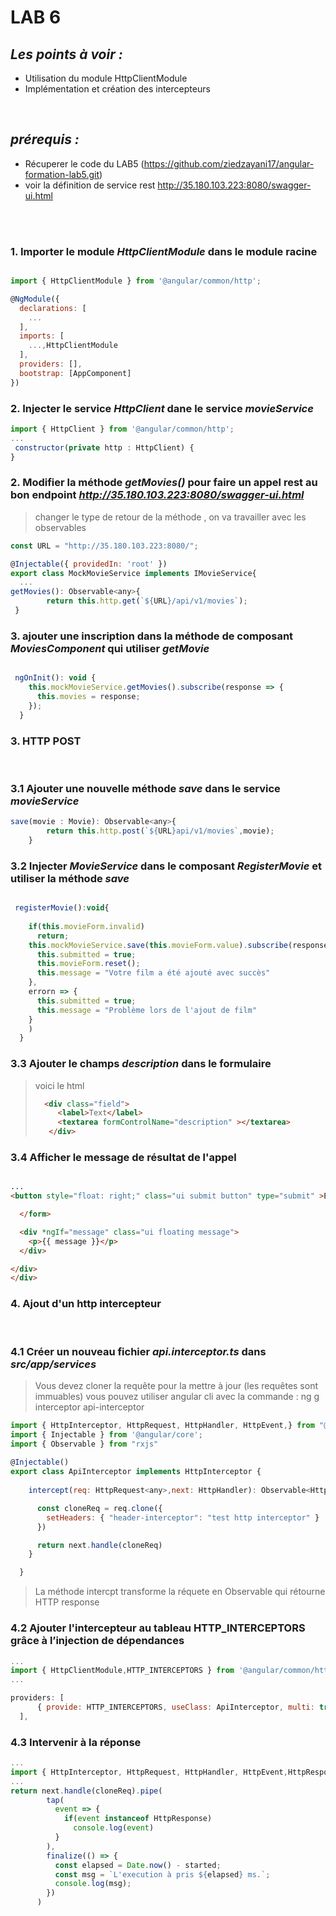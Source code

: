 # LAB 6
## _Les points à voir :_

- Utilisation du module HttpClientModule
- Implémentation et création des intercepteurs

<br/>

## _prérequis :_

- Récuperer le code du LAB5 (https://github.com/ziedzayani17/angular-formation-lab5.git)
- voir la définition de service rest http://35.180.103.223:8080/swagger-ui.html

<br/>
<br/>

### 1. Importer le module *HttpClientModule* dans le module racine

```js

import { HttpClientModule } from '@angular/common/http';

@NgModule({
  declarations: [
    ...
  ],
  imports: [
    ...,HttpClientModule
  ],
  providers: [],
  bootstrap: [AppComponent]
})
```


### 2. Injecter le service *HttpClient* dane le service *movieService*

```js
import { HttpClient } from '@angular/common/http';
...
 constructor(private http : HttpClient) { 
}
```

### 2. Modifier la méthode *getMovies()* pour faire un appel rest au bon endpoint *http://35.180.103.223:8080/swagger-ui.html*

> changer le type de retour de la méthode , on va travailler avec les observables
>
```js
const URL = "http://35.180.103.223:8080/";

@Injectable({ providedIn: 'root' })
export class MockMovieService implements IMovieService{
  ...
getMovies(): Observable<any>{
        return this.http.get(`${URL}/api/v1/movies`);
 }

```

### 3. ajouter une inscription dans la méthode de composant *MoviesComponent* qui utiliser *getMovie*

```js

 ngOnInit(): void {
    this.mockMovieService.getMovies().subscribe(response => {
      this.movies = response;
    });
  }

```

### 3. HTTP POST
<br>

### 3.1 Ajouter une nouvelle méthode *save* dans le service *movieService*


```js
save(movie : Movie): Observable<any>{
        return this.http.post(`${URL}api/v1/movies`,movie);
    }

```

### 3.2 Injecter *MovieService* dans le composant *RegisterMovie* et utiliser la méthode *save*

```js

 registerMovie():void{
    
    if(this.movieForm.invalid)
      return;
    this.mockMovieService.save(this.movieForm.value).subscribe(response => {
      this.submitted = true;
      this.movieForm.reset();
      this.message = "Votre film a été ajouté avec succès"
    },
    errorn => {
      this.submitted = true;
      this.message = "Problème lors de l'ajout de film"
    } 
    )
  }

```

### 3.3 Ajouter le champs *description* dans le formulaire

>voici le html 
>```html
>   <div class="field">
>      <label>Text</label>
>      <textarea formControlName="description" ></textarea>
>    </div>
>```

### 3.4 Afficher le message de résultat de l'appel

```html

...
<button style="float: right;" class="ui submit button" type="submit" >Enregistrer</button>

  </form>

  <div *ngIf="message" class="ui floating message">
    <p>{{ message }}</p>
  </div>

</div>
</div>

```

### 4. Ajout d'un http intercepteur
<br>

### 4.1 Créer un nouveau fichier *api.interceptor.ts* dans *src/app/services*


> Vous devez cloner la requête pour la mettre à jour (les requêtes sont immuables)
> vous pouvez utiliser angular cli avec la commande : ng g interceptor api-interceptor

```js
import { HttpInterceptor, HttpRequest, HttpHandler, HttpEvent,} from "@angular/common/http";
import { Injectable } from '@angular/core';
import { Observable } from "rxjs"
  
@Injectable()
export class ApiInterceptor implements HttpInterceptor {
    
    intercept(req: HttpRequest<any>,next: HttpHandler): Observable<HttpEvent<any>> {

      const cloneReq = req.clone({ 
        setHeaders: { "header-interceptor": "test http interceptor" } 
      })

      return next.handle(cloneReq)
    }

  }

```

>La méthode intercpt transforme la réquete en Observable qui rétourne HTTP response

### 4.2 Ajouter l'intercepteur au tableau HTTP_INTERCEPTORS grâce à l’injection de dépendances

```js
...
import { HttpClientModule,HTTP_INTERCEPTORS } from '@angular/common/http';
...

providers: [
      { provide: HTTP_INTERCEPTORS, useClass: ApiInterceptor, multi: true }
  ],

```

### 4.3 Intervenir à la réponse

```js
...
import { HttpInterceptor, HttpRequest, HttpHandler, HttpEvent,HttpResponse} from "@angular/common/http";
...
return next.handle(cloneReq).pipe(
        tap(
          event => {
            if(event instanceof HttpResponse)
              console.log(event)
          }
        ),
        finalize(() => {
          const elapsed = Date.now() - started;
          const msg = `L'execution à pris ${elapsed} ms.`;
          console.log(msg);
        })
      )
```
